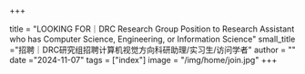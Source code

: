 +++

title = "LOOKING FOR｜DRC Research Group Position to Research Assistant who has Computer Science, Engineering, or Information Science"
small_title ="招聘｜DRC研究组招聘计算机视觉方向科研助理/实习生/访问学者"
author = ""
date ="2024-11-07"
tags = ["index"]
image =  "/img/home/join.jpg"
+++


